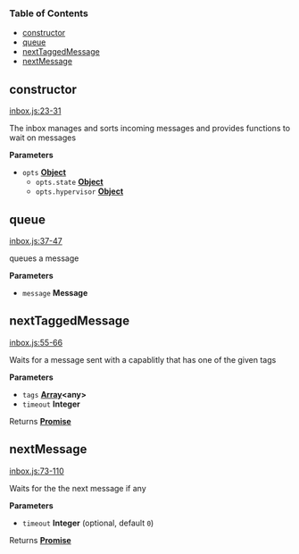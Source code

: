 <!-- Generated by documentation.js. Update this documentation by updating the source code. -->

### Table of Contents

-   [constructor](#constructor)
-   [queue](#queue)
-   [nextTaggedMessage](#nexttaggedmessage)
-   [nextMessage](#nextmessage)

## constructor

[inbox.js:23-31](https://github.com/primea/js-primea-hypervisor/blob/3ae2283be27509914459ba5c6d1acd9f4cc59b8d/inbox.js#L23-L31 "Source code on GitHub")

The inbox manages and sorts incoming messages and provides functions
to wait on messages

**Parameters**

-   `opts` **[Object](https://developer.mozilla.org/en-US/docs/Web/JavaScript/Reference/Global_Objects/Object)** 
    -   `opts.state` **[Object](https://developer.mozilla.org/en-US/docs/Web/JavaScript/Reference/Global_Objects/Object)** 
    -   `opts.hypervisor` **[Object](https://developer.mozilla.org/en-US/docs/Web/JavaScript/Reference/Global_Objects/Object)** 

## queue

[inbox.js:37-47](https://github.com/primea/js-primea-hypervisor/blob/3ae2283be27509914459ba5c6d1acd9f4cc59b8d/inbox.js#L37-L47 "Source code on GitHub")

queues a message

**Parameters**

-   `message` **Message** 

## nextTaggedMessage

[inbox.js:55-66](https://github.com/primea/js-primea-hypervisor/blob/3ae2283be27509914459ba5c6d1acd9f4cc59b8d/inbox.js#L55-L66 "Source code on GitHub")

Waits for a message sent with a capablitly that has one of the given tags

**Parameters**

-   `tags` **[Array](https://developer.mozilla.org/en-US/docs/Web/JavaScript/Reference/Global_Objects/Array)&lt;any>** 
-   `timeout` **Integer** 

Returns **[Promise](https://developer.mozilla.org/en-US/docs/Web/JavaScript/Reference/Global_Objects/Promise)** 

## nextMessage

[inbox.js:73-110](https://github.com/primea/js-primea-hypervisor/blob/3ae2283be27509914459ba5c6d1acd9f4cc59b8d/inbox.js#L73-L110 "Source code on GitHub")

Waits for the the next message if any

**Parameters**

-   `timeout` **Integer**  (optional, default `0`)

Returns **[Promise](https://developer.mozilla.org/en-US/docs/Web/JavaScript/Reference/Global_Objects/Promise)** 
